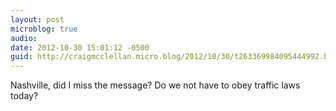 ```yaml
---
layout: post
microblog: true
audio: 
date: 2012-10-30 15:01:12 -0500
guid: http://craigmcclellan.micro.blog/2012/10/30/t263369984095444992.html
---
```

Nashville, did I miss the message? Do we not have to obey traffic laws today?
